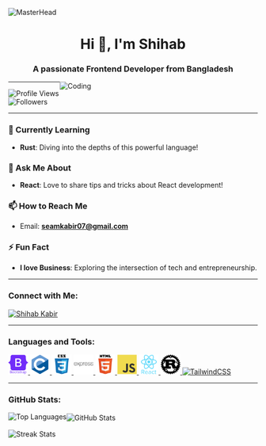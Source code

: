 ![MasterHead](https://tamerlan.dev/content/images/2021/12/block-chain-web3.gif)

<h1 align="center">Hi 👋, I'm Shihab</h1>
<h3 align="center">A passionate Frontend Developer from Bangladesh</h3>

<img align="right" alt="Coding" width="400" src="https://i.pinimg.com/originals/4e/cc/38/4ecc384e1a1e0c6f2f9a2e7f1b329f98.gif" />

---

<p align="left"> 
  <img src="https://komarev.com/ghpvc/?username=sks006&label=Profile%20Views&color=0e75b6&style=flat" alt="Profile Views" />              
       
  
  <img src="https://img.shields.io/github/followers/sks006?label=Followers&style=social" alt="Followers" />
</p>



---

### 🌱 Currently Learning
- **Rust**: Diving into the depths of this powerful language!

### 💬 Ask Me About
- **React**: Love to share tips and tricks about React development!

### 📫 How to Reach Me
- Email: **seamkabir07@gmail.com**

### ⚡ Fun Fact
- **I love Business**: Exploring the intersection of tech and entrepreneurship.

---

<h3 align="left">Connect with Me:</h3>
<p align="left">
  <a href="https://linkedin.com/in/shihab-kabir-codefinder/" target="blank">
    <img align="center" src="https://cdn.jsdelivr.net/npm/simple-icons@v3/icons/linkedin.svg" alt="Shihab Kabir" height="30" width="40" />
  </a>
</p>

---

<h3 align="left">Languages and Tools:</h3>
<p align="left">
  <a href="https://getbootstrap.com" target="_blank" rel="noreferrer">
    <img src="https://raw.githubusercontent.com/devicons/devicon/master/icons/bootstrap/bootstrap-plain-wordmark.svg" alt="Bootstrap" width="40" height="40" />
  </a>   
  <a href="https://www.cprogramming.com/" target="_blank" rel="noreferrer">
    <img src="https://raw.githubusercontent.com/devicons/devicon/master/icons/c/c-original.svg" alt="C" width="40" height="40" />
  </a>  
  <a href="https://www.w3schools.com/css/" target="_blank" rel="noreferrer">
    <img src="https://raw.githubusercontent.com/devicons/devicon/master/icons/css3/css3-original-wordmark.svg" alt="CSS3" width="40" height="40" />
  </a>  
  <a href="https://expressjs.com" target="_blank" rel="noreferrer">
    <img src="https://raw.githubusercontent.com/devicons/devicon/master/icons/express/express-original-wordmark.svg" alt="ExpressJS" width="40" height="40" />
  </a>   
  <a href="https://www.w3.org/html/" target="_blank" rel="noreferrer">
    <img src="https://raw.githubusercontent.com/devicons/devicon/master/icons/html5/html5-original-wordmark.svg" alt="HTML5" width="40" height="40" />
  </a>  
  <a href="https://developer.mozilla.org/en-US/docs/Web/JavaScript" target="_blank" rel="noreferrer">
    <img src="https://raw.githubusercontent.com/devicons/devicon/master/icons/javascript/javascript-original.svg" alt="JavaScript" width="40" height="40" />
  </a>   
  <a href="https://reactjs.org/" target="_blank" rel="noreferrer">
    <img src="https://raw.githubusercontent.com/devicons/devicon/master/icons/react/react-original-wordmark.svg" alt="React" width="40" height="40" />
  </a>   
  <a href="https://www.rust-lang.org" target="_blank" rel="noreferrer">
    <img src="https://raw.githubusercontent.com/devicons/devicon/master/icons/rust/rust-plain.svg" alt="Rust" width="40" height="40" />
  </a>  
  <a href="https://tailwindcss.com/" target="_blank" rel="noreferrer">
    <img src="https://www.vectorlogo.zone/logos/tailwindcss/tailwindcss-icon.svg" alt="TailwindCSS" width="40" height="40" />
  </a>
</p>

---

<h3 align="left">GitHub Stats:</h3>
<p>
  <img align="left" src="https://github-readme-stats.vercel.app/api/top-langs?username=sks006&show_icons=true&locale=en&layout=compact&theme=radical" alt="Top Languages" />
</p>

<p>
  <img align="center" src="https://github-readme-stats.vercel.app/api?username=sks006&show_icons=true&locale=en&theme=radical" alt="GitHub Stats" />
</p>

<p>
  <img align="center" src="https://github-readme-streak-stats.herokuapp.com/?user=sks006&theme=radical" alt="Streak Stats" />
</p>
